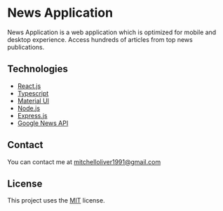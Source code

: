 # News Application

News Application is a web application which is optimized for mobile and desktop experience. Access hundreds of articles from top news publications.

## Technologies

- [React.js](https://reactjs.org/)
- [Typescript](https://www.typescriptlang.org/)
- [Material UI](https://mui.com/)
- [Node.js](https://nodejs.org/en/)
- [Express.js](https://expressjs.com/)
- [Google News API](https://newsapi.org/s/google-news-api)

## Contact

You can contact me at <mitchelloliver1991@gmail.com>

## License

This project uses the [MIT][license] license.

[github-homepage]: https://github.com/Mitch4sho/NewsFeedApplication
[license]: ./LICENSE
